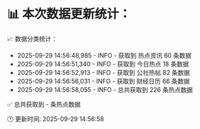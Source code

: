 📊 本次数据更新统计：
==========================

📈 数据分类统计：
- 2025-09-29 14:56:48,985 - INFO - 获取到 热点资讯 60 条数据
- 2025-09-29 14:56:51,340 - INFO - 获取到 今日热点 18 条数据
- 2025-09-29 14:56:52,913 - INFO - 获取到 公社热帖 82 条数据
- 2025-09-29 14:56:56,031 - INFO - 获取到 财经日历 66 条数据
- 2025-09-29 14:56:58,055 - INFO - 总共获取到 226 条热点数据

✅ 总共获取到 - 条热点数据

🕐 更新时间: 2025-09-29 14:56:58
